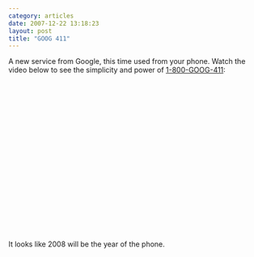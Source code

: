 ```yaml
---
category: articles
date: 2007-12-22 13:18:23
layout: post
title: "GOOG 411"
---
```


<p>A new service</a> from Google, this time used from your phone. Watch the video below to see the simplicity and power of <a href="http://www.google.com/goog411/">1-800-GOOG-411</a>:</p><iframe title="GOOG 411" width="480" height="300" data-src="//www.youtube.com/embed/cN0q8SvlQAk" frameborder="0" allowfullscreen></iframe><p>It looks like 2008 will be the year of the phone.</p>
